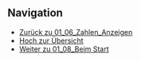 
## Navigation


* [Zurück zu 01_06_Zahlen_Anzeigen](../01_06_Zahlen_Anzeigen/index.html)  
* [Hoch zur Übersicht](../index.html)  
* [Weiter zu 01_08_Beim Start](../01_08_BeimStart/index.html)

